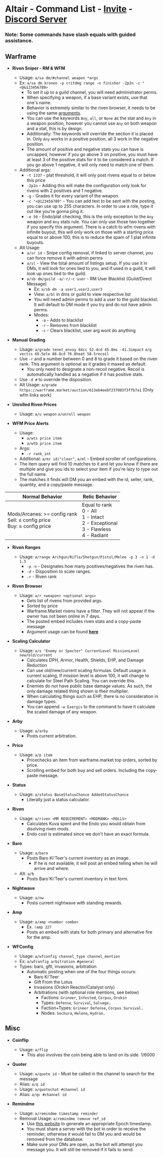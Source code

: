 
# Altair - Command List - [Invite](https://discord.com/oauth2/authorize?client_id=522879744786563075&permissions=0&scope=bot) - [Discord Server](https://discord.gg/pByz6CVEKQ)

### Note: Some commands have slash equals with guided assistance.
## Warframe
- **Riven Sniper - RM & WFM**
	- Usage: `a/sa dm/#channel weapon *args`
	- Ex: `a/sa dm kronen -p critdmg range -n finisher -2p1n -c "<@&123456789>`
	 	- To set it up to a guild channel, you will need administrator perms.
	 	- When specifying a weapon, if a base variant exists, use that one's name.
	 	- Behavior is extremely similar to the riven browser, it needs to be using the same [arguments](https://github.com/empdarkness/altair/blob/master/rm.md).
	 	- You can use the keywords `Any`, `all`, or `None` as the stat and `Any` in a weapon position, however you cannot use `Any` on both weapon and a stat, this is by design.
	 	- Additionally: The keywords will override the section it is placed in. Only `Any` works in a positive position, all 3 work in the negative position.
		- The amount of positive and negative stats you can have is uncapped, however if you go above 3 on positive, you must have at least 3 of the positive stats for it to be considered a match. If you go above 1 negative, it will only need to match one of them.
	- Additional args: 
	 	- `-t 1337` - plat threshold, it will only post rivens equal to or below this price
	 	- `-2p1n` - Adding this will make the configuration only look for rivens with 2 positives and 1 negative.
	 	- `-g` - Grades it for every variant of the weapon.
	 	- `-c "<@123456789"` - You can add text to be sent with the posting, you can use up to 255 characters. In order to use a role, type it out like you're gonna ping it.
	 	- `-e 50` - Endo/plat checking, this is the only exception to the `Any` weapon and `Any` stats rule. You can only use those two together if you specify this argument. There is a catch to wfm rivens with infinite buyout, this will only work on those with a starting price equal to or above 100, this is to reduce the spam of 1 plat infinite buyouts.
	- Alt Usage:
	 	- `a/sr id` - Snipe config removal, if linked to server channel, you can force remove it with admin perms
	 	- `a/sl` - View the total amount of listings setup. If you use it in DMs, it will look for ones tied to you, and if used in a guild, it will look up ones tied to the guild.
	 	- `a/sb dm/guild -a/-r/-c user` - RM User Blacklist (Guild/Direct Message)
	 		- Ex: `a/sb dm -a user1,user2,user3`
			- View: `a/bl` in dms or guild to view respective list
			- You will need admin perms to add a user to the guild blacklist. It will default to DM mode if you try and do not have admin perms.
			- Modes:
				- `-a` - Adds to blacklist
				- `-r` - Removes from blacklist
				- `-c` - Clears blacklist, user arg wont do anything

- **Manual Grading**
	- Usage: `a/grade tenet_envoy 64cc 52.4cd 45.8ms -41.3impact` `a/g vectis 69.5ele 88.8cd 76.8heat 58.5recoil`
	- Use `-r` and a number between 0 and 8 to grade it based on the riven rank. This argument is optional as it grades it maxed as default.
		- You only need to designate a non-recoil negative. Recoil is automatically handled as a negative if it has positive stats.
	- Use `-d #` to override the disposition.
	- Alt Usage: `a/grade https://warframe.market/auction/613eb4eebf237003f3ffb7a1` (Only wfm links work)

- **Unrolled Riven Prices**
	- Usage: `a/u weapon` `a/unroll weapon`
		
- **WFM Price Alerts**
	- Usage: 
	 	- `a/wts price item`
		- `a/wtb price item`
	- Args:
		- `-r rank_int`
	- Additional: `a/mr id/"clear"`, `a/ml` - Embed scroller of configurations.
	- The item query will find 10 matches to it and let you know if there are multiple and give you ids to select your item if you're lazy to type out the full name.
	- The matches it finds will DM you an embed with the id, seller, rank, quantity, and a copy/paste message.
	
|Normal Behavior|Relic Behavior|
|--|--|
|Mods/Arcanes: >= config rank<br>Sell: ≤ config price<br>Buy: ≥ config price|Equal to rank<br>0 - All<br>1 - Intact<br>2 - Exceptional<br>3 - Flawless<br>4 - Radiant|

- **Riven Ranges**
	- Usage: `a/range Archgun/Rifle/Shotgun/Pistol/Melee -p 3 -n 1 -d 1.5`
		- `-p` `-n` - Designates how many positives/negatives the riven has.
		- `-d` - Disposition to scale ranges.
		- `-r` - Riven rank

- **Riven Browser**
	- Usage: `a/r <weapon> <optional args>`
		- Gets list of rivens from provided args.
		- Sorted by price
		- Warframe.Market rivens have a filter. They will not appear if the owner has not been online in 7 days.
		- The posted embed includes riven stats and a copy-paste message
		- Argument usage can be found [**here**](https://github.com/empdarkness/altair/blob/master/rm.md)
		
- **Scaling Calculator**  
	 - Usage: `a/s "Enemy or Specter" CurrentLevel MissionLevel new/old/current`
		 - Calculates DPH, Armor, Health, Shields, EHP, and Damage Reduction
		 - Can use old/new/current scaling formulas. Default usage is current scaling, If mission level is above 100, it will change to calculate for Steel Path Scaling. You can override this.
		 - Enemies do not have public base damage values. As such, the only damage related thing shown is their multiplier.
		 - When calculating things such as EHP, there is no consideration in damage types. 
		 - You can append `-w Exergis` to the command to have it calculate the scaled damage of any weapon.
- **Arby**
	- Usage: `a/arby`
		- Posts current arbitration.
- **Price**
	- Usage: `a/p item`
		- Pricechecks an item from warframe.market top orders, sorted by price.
		- Scrolling embed for both buy and sell orders. Including the copy-paste message.
- **Status**
	- Usage: `a/status BaseStatusChance AddedStatusChance`
		- Literally just a status calculator.
- **Riven**
	- Usage: `a/riven <MR REQUIREMENT> <MODRANK> <ROLLS>`
		- Calculates Kuva spent and the Endo you would obtain from disolving riven mods.
		- Endo cost is estimated since we don't have an exact formula.
- **Baro**
	- Usage: `a/baro`
		- Posts Baro Ki'Teer's current inventory as an image.
			- If he is not available, it will post an embed telling when he will arrive and where.
	- Alt: `a/b`
		- Posts Baro'Ki'Teer's current inventory in text form.
- **Nightwave**
	- Usage: `a/nw`
		- Posts current nightwave with standing rewards.
- **Amp**
	- Usage: `a/amp <number combo>`
		- Ex. `!amp 227`
		- Posts an embed with stats for both primary and alternative fire for the amp.
- **WFConfig**
	- Usage: `a/wfconfig channel_type channel_mention`
	- Ex: `a/wfconfig arbitration #general`
	- Types: baro, gftl, invasions, arbitration
		- Automatic posting when one of the four things occurs:
			- Baro Ki'Teer
			- Gift From the Lotus
			- Invasions (Orokin Reactor/Catalyst only)
			- Arbitrations (with optional role mentions, see below)
				- Factions: `Grineer`, `Infested`, `Corpus`, `Orokin`
				- Types: `Defense`, `Survival`, `Salvage`..
				- Faction+Types: `Grineer Defense`, `Corpus Survival`..
				- Nodes: `Sechura`, `Helene`, `Hydron`..
## Misc
- **Coinflip**
	- Usage: `a/flip`
		- This also involves the coin being able to land on its side. 1/6000
- **Quoter**
	- Usage: `a/quote id` - Must be called in the channel to search for the message
	- Alias: `a/q id`
	- Usage: `a/quotechat #channel id`
	- Alias: `a/qc #channel id`

- **Remindme**
	- Usage: `a/remindme timestamp reminder`
	- Removal Usage: `a/remindme remove ref_id`
		- Use [this website](https://www.epochconverter.com/) to generate an appropriate Epoch timestamp.
		- You must share a server with the bot in order to receive the reminder, otherwise it would fail to DM you and would be removed from the database.
		- Make sure your DMs are open, as the bot will attempt you message you. It will still be removed if it fails to send.
